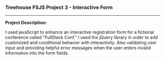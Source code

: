 ### Treehouse FSJS Project 3 - Interactive Form

<hr>

<b> Project Description: </b>

I used javaScript to enhance an interactive registration form for a fictional conference called "FullStack Conf." I used the jQuery library in order to add customized and conditional behavior with interactivity. Also validating user input and providing helpful error messages when the user enters invalid information into the form fields.
